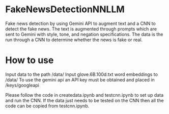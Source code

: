 # FakeNewsDetectionNNLLM
Fake news detection by using Gemini API to augment text and a CNN to detect the fake news. The text is augmented through prompts which are sent to Gemini with style, tone, and negation specifications. The data is the run through a CNN to determine whether the news is fake or real. 

# How to use
Input data to the path /data/
Input glove.6B.100d.txt word embeddings to /data/
To use the gemini api an API key must be obtained and placed in /keys/googleapi

Please follow the code in createdata.ipynb and testcnn.ipynb to set up data and run the CNN. If the data just needs to be tested on the CNN then all the code can be copied from testcnn.ipynb.


